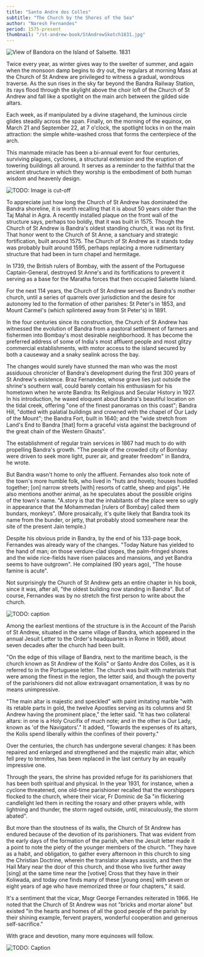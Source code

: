 ```yaml
---
title: "Santo Andre dos Colles"
subtitle: "The Church by the Shores of the Sea"
author: "Naresh Fernandes"
period: 1575-present
thumbnail: "/st-andrew-book/StAndrewSketch1831.jpg"
---
```


![View of Bandora on the Island of Salsette. 1831](StAndrewSketch1831.jpg)

Twice every year, as winter gives way to the swelter of summer, and again when
the monsoon damp begins to dry out, the regulars at morning Mass at the Church
of St Andrew are privileged to witness a gradual, wondrous traverse.
As the sun rises in the sky far beyond the Bandra Railway Station, its rays
flood through the skylight above the choir loft of the Church of
St Andrew and fall like a spotlight on the main arch between the gilded side
altars.

Each week, as if manipulated by a divine stagehand, the luminous circle glides
steadily across the span. Finally, on the morning of the equinox, on March 21
and September 22, at 7 o'clock, the spotlight locks in on the main attraction:
the simple white-washed cross that forms the centerpiece of the arch.

This manmade miracle has been a bi-annual event for four centuries, surviving
plagues, cyclones, a structural extension and the eruption of towering buildings
all around. It serves as a reminder to the faithful that the ancient structure
in which they worship is the embodiment of both human wisdom and heavenly
design.

![TODO: Image is cut-off](GynelleSACPorch.jpg)

To appreciate just how long the Church of St Andrew has
dominated the Bandra shoreline, it is worth recalling that it is about 50 years
older than the Taj Mahal in Agra. A recently installed plaque on the front wall
of the structure says, perhaps too boldly, that it was built in 1575. Though the
Church of St Andrew is Bandra's oldest standing church, it was not its first.
That honor went to the Church of St Anne, a sanctuary and strategic
fortification, built around 1575. The Church of St Andrew as it stands today was
probably built around 1595,
perhaps replacing a more rudimentary structure that had been in turn chapel and
hermitage.

In 1739, the British rulers of Bombay, with the assent of the Portuguese
Captain-General, destroyed St Anne's and its fortifications to prevent it
serving as a base for the Maratha forces that then
occupied Salsette Island.

For the next 114 years, the Church of St Andrew served as Bandra's mother
church, until a series of quarrels over jurisdiction and the desire for autonomy
led to the formation of other parishes:
St Peter's in 1853, and Mount Carmel's (which splintered away from
St Peter's) in 1891.

In the four centuries since its construction, the Church of
St Andrew has witnessed the evolution of Bandra from a pastoral settlement of
farmers and fishermen into Bombay's most desirable neighborhood. It has become
the preferred address of some of India's most affluent people and most glitzy
commercial establishments, with motor access to the island secured by both a
causeway and a snaky sealink across the bay.

The changes would surely have stunned the man who was the most assiduous
chronicler of Bandra's development during the first 300 years of St Andrew's
existence. Braz Fernandes, whose grave lies just outside the shrine's southern
wall, could barely contain his enthusiasm for his hometown when he wrote Bandra:
Its Religious and Secular History in 1927. In his introduction, he waxed
eloquent about Bandra's beautiful location on the tidal creek, offering "one of
the finest panoramas on this coast"; Bandra Hill, "dotted with palatial
buildings and crowned with the chapel of Our Lady of the Mount"; the Bandra
Fort, built in 1640; and the "wide stretch from Land's End to Bandra \[that\]
form a graceful vista against the background of the great chain of the Western
Ghauts".

The establishment of regular train services in 1867 had much to do with
propelling Bandra's growth. "The people of the crowded city of Bombay were
driven to seek more light, purer air, and greater freedom" in Bandra, he wrote.

But Bandra wasn't home to only the affluent. Fernandes also took note of the
town's more humble folk, who lived in "huts and hovels; houses huddled together;
\[on\] narrow streets \[with\] resorts of cattle, sheep and pigs". He also
mentions another animal, as he speculates about the possible origins of the
town's name. "A.story is that the inhabitants of the place were so ugly in
appearance that the Mohammedan \[rulers of Bombay\] called them bundars,
monkeys". (More prosaically, it's quite likely that Bandra took its name from
the bunder, or jetty, that probably stood somewhere near the site of the present
Jain temple.)

Despite his obvious pride in Bandra, by the end of his 133-page book, Fernandes
was already wary of the changes. "Today Nature has yielded to the hand of man;
on those verdure-clad slopes, the palm-fringed shores and the wide rice-fields
have risen palaces and mansions, and yet Bandra seems to have outgrown". He
complained (90 years ago), "The house famine is acute".

Not surprisingly the Church of St Andrew gets an entire chapter in his book,
since it was, after all, "the oldest building now standing in Bandra". But of
course, Fernandes was by no stretch the first person to write about the church.

![TODO: caption](StAndrewsCADVikasEdit.jpg)

Among the earliest mentions of the structure is in the Account of the Parish of
St Andrew, situated in the same village of Bandra, which appeared in the annual
Jesuit Letter to the Order's headquarters in Rome in 1669, about seven decades
after the church had been built.


"On the edge of this village of Bandra, next to the maritime beach, is the
church known as St Andrew of the Kolis" or Santo Andre dos Colles, as it is
referred to in the Portuguese letter. The church was built with materials that
were among the finest in the region, the letter said, and though the poverty of
the parishioners did not allow extravagant ornamentation, it was by no means
unimpressive.


"The main altar is majestic and speckled" with paint imitating marble "with its
retable parts in gold, the twelve Apostles serving as its columns and St Andrew
having the prominent place," the letter said. "It has two collateral altars: in
one is a Holy Crucifix of much note; and in the other is Our Lady, known as 'of
the Navigators'." It added, "Towards the expenses of its altars, the Kolis spend
liberally within the confines of their poverty."


Over the centuries, the church has undergone several changes: it has been
repaired and enlarged and strengthened and the majestic main altar, which fell
prey to termites, has been replaced in the last century by an equally impressive
one.


Through the years, the shrine has provided refuge for its parishioners that has
been both spiritual and physical. In the year 1931, for instance, when a cyclone
threatened, one old-time parishioner recalled that the worshippers flocked to
the church, where their vicar, Fr Dominic de Sa "in flickering candlelight led
them in reciting the rosary and other prayers while, with lightning and thunder,
the storm raged outside, until, miraculously, the storm abated".


But more than the stoutness of its walls, the Church of St Andrew has endured
because of the devotion of its parishioners. That was evident from the early
days of the formation of the parish, when the Jesuit letter made it a point to
note the piety of the younger members of the church. "They have as a habit, and
obligation, to gather every afternoon in this church to sing the Christian
Doctrine, wherein the translator always assists, and then the Hail Mary near the
door of this church, and those who live further away \[sing\] at the same time
near the \[votive\] Cross that they have in their Koliwada, and today one finds
many of these \[young ones\] with seven or eight years of age who have memorized
three or four chapters," it said.


It's a sentiment that the vicar, Msgr George Fernandes reiterated in 1966. He
noted that the Church of St Andrew was not "bricks and mortar alone" but existed
"in the hearts and homes of all the good people of the parish by their shining
example, fervent prayers, wonderful cooperation and generous self-sacrifice."

With grace and devotion, many more equinoxes will follow.

![TODO: Caption](STAndrews.jpg)
